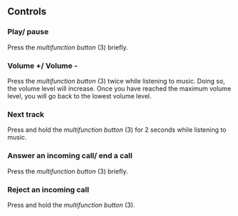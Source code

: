 ## Controls

### Play/ pause
Press the *multifunction button* (3) briefly.

### Volume +/ Volume -
Press the *multifunction button* (3) twice while listening to music. Doing so, the volume level will increase. Once you have reached the maximum volume level, you will go back to the lowest volume level. 

### Next track
Press and hold the *multifunction button* (3) for 2 seconds while listening to music.

### Answer an incoming call/ end a call
Press the *multifunction button* (3) briefly.

### Reject an incoming call
Press and hold the *multifunction button* (3).
